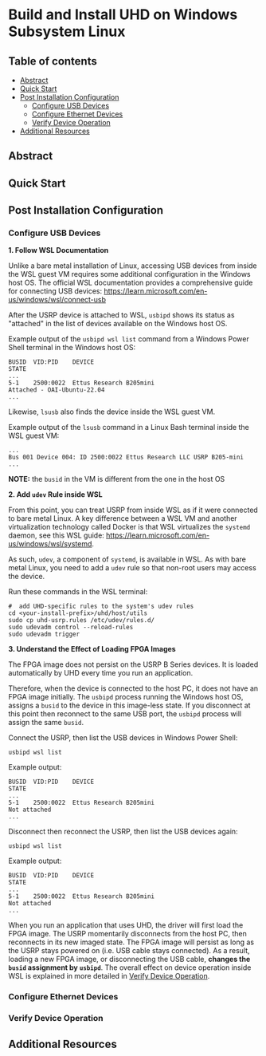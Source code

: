 # Build and Install UHD on Windows Subsystem Linux

## Table of contents

- [Abstract](#abstract)
- [Quick Start](#quick-start)
- [Post Installation Configuration](#post-installation-configuration)
    - [Configure USB Devices](#configure-usb-devices)
    - [Configure Ethernet Devices](#configure-ethernet-devices)
    - [Verify Device Operation](#verify-device-operation)
- [Additional Resources](#additional-resources)

## Abstract

## Quick Start

## Post Installation Configuration

### Configure USB Devices

**1. Follow WSL Documentation**

Unlike a bare metal installation of Linux, accessing USB devices from inside the WSL guest VM requires some
additional configuration in the Windows host OS. The official WSL documentation provides a comprehensive guide for 
connecting USB devices:
https://learn.microsoft.com/en-us/windows/wsl/connect-usb

After the USRP device is attached to WSL, ``usbipd`` shows its status as 
"attached" in the list of devices available on the Windows host OS. 

Example output of the ``usbipd wsl list`` command from a Windows Power Shell terminal in the Windows host OS:
```shell
BUSID  VID:PID    DEVICE                                                        STATE
...
5-1    2500:0022  Ettus Research B205mini                                       Attached - OAI-Ubuntu-22.04
...
```

Likewise, ``lsusb`` also finds the device inside the WSL guest VM.

Example output of the ``lsusb`` command in a Linux Bash terminal inside the WSL guest VM:

```shell
...
Bus 001 Device 004: ID 2500:0022 Ettus Research LLC USRP B205-mini
...
```
**NOTE:** the ``busid`` in the VM is different from the one in the host OS

**2. Add ``udev`` Rule inside WSL**

From this point, you can treat USRP from inside WSL as if it were connected to bare metal Linux. A key difference 
between a WSL VM and another virtualization technology called Docker is that WSL virtualizes the ``systemd`` 
daemon, see this WSL guide: https://learn.microsoft.com/en-us/windows/wsl/systemd. 

As such, ``udev``, a component of 
``systemd``, is available in WSL. As with bare metal Linux, you need to add a ``udev`` rule so that non-root users 
may access the device.

Run these commands in the WSL terminal:
```shell
#  add UHD-specific rules to the system's udev rules
cd <your-install-prefix>/uhd/host/utils
sudo cp uhd-usrp.rules /etc/udev/rules.d/
sudo udevadm control --reload-rules
sudo udevadm trigger
```
**3. Understand the Effect of Loading FPGA Images**

The FPGA image does not persist on the USRP B Series devices. It is loaded automatically by UHD every time you run 
an application. 

Therefore, when the device is connected to the host PC, it does not have an FPGA image initially. The ``usbipd`` 
process running the Windows host OS, assigns a ``busid`` to the device in this image-less state. If you disconnect 
at this point then reconnect to the same USB port, the ``usbipd`` process will assign the same ``busid``.

Connect the USRP, then list the USB devices in Windows Power Shell:
```shell
usbipd wsl list
```
Example output:
```shell
BUSID  VID:PID    DEVICE                                                        STATE
...
5-1    2500:0022  Ettus Research B205mini                                       Not attached
...
```
Disconnect then reconnect the USRP, then list the USB devices again:
```shell
usbipd wsl list
```
Example output:
```shell
BUSID  VID:PID    DEVICE                                                        STATE
...
5-1    2500:0022  Ettus Research B205mini                                       Not attached
...
```

When you run an application that uses UHD, the driver will first load the FPGA image. The USRP momentarily 
disconnects from the host PC, then reconnects in its new imaged state. The FPGA image will persist as long as the 
USRP stays powered on (i.e. USB cable stays connected). As a result, loading a new FPGA image, 
or disconnecting the USB cable, **changes the ``busid`` assignment by ``usbipd``**. The overall effect on device 
operation inside WSL is explained in more detailed in [Verify Device Operation](#verify-device-operation).


### Configure Ethernet Devices

### Verify Device Operation

## Additional Resources

